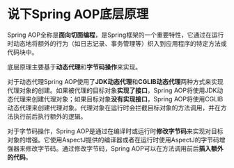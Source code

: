 # 说下Spring AOP底层原理

Spring AOP全称是**面向切面编程**，是Spring框架的一个重要特性，它通过在运行时动态地将额外的行为（如日志记录、事务管理等）织入到应用程序的特定方法或代码块中。

底层原理主要基于**动态代理**和**字节码操作**来实现。

对于动态代理Spring AOP使用了**JDK动态代理**和**CGLIB动态代理**两种方式来实现代理对象的创建。如果被代理的目标对象**实现了接口**，Spring AOP将使用JDK动态代理来创建代理对象；如果目标对象**没有实现接口**，Spring AOP将使用CGLIB动态代理来创建代理对象。代理对象在运行时会拦截目标对象的方法调用，并在方法执行前后执行额外的逻辑。

对于字节码操作，Spring AOP是通过在编译时或运行时**修改字节码**来实现对目标对象的增强。它使用AspectJ提供的编译器或者在运行时使用AspectJ的字节码增强器来修改字节码。通过修改字节码，Spring AOP可以在方法调用前后**插入额外的代码**。
